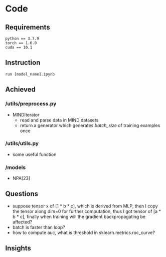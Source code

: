 # Code
## Requirements
```shell
python == 3.7.9
torch == 1.6.0
cuda == 10.1
```

## Instruction
```shell
run [model_name].ipynb
```

## Achieved
### /utils/preprocess.py
- MINDIterator
  - read and parse data in MIND datasets
  - return a generator which generates *batch_size* of training examples once
  
### /utils/utils.py
  - some useful function

### /models
  - NPA[23]

## Questions
- suppose tensor x of [1 * b * c], which is derived from MLP, then I copy the tensor along dim=0 for further computation, thus I got tensor of [a * b * c], finally when training will the gradient backpropagating be affected? 
- batch is faster than loop?
- how to compute auc, what is threshold in sklearn.metrics.roc_curve?

## Insights